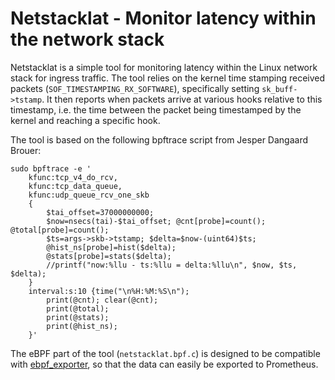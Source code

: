 # Netstacklat - Monitor latency within the network stack
Netstacklat is a simple tool for monitoring latency within the Linux
network stack for ingress traffic. The tool relies on the kernel time
stamping received packets (`SOF_TIMESTAMPING_RX_SOFTWARE`),
specifically setting `sk_buff->tstamp`. It then reports when packets
arrive at various hooks relative to this timestamp, i.e. the time
between the packet being timestamped by the kernel and reaching a
specific hook.

The tool is based on the following bpftrace script from Jesper
Dangaard Brouer:
```console
sudo bpftrace -e '
	kfunc:tcp_v4_do_rcv,
	kfunc:tcp_data_queue,
	kfunc:udp_queue_rcv_one_skb
	{
		$tai_offset=37000000000;
		$now=nsecs(tai)-$tai_offset; @cnt[probe]=count(); @total[probe]=count();
		$ts=args->skb->tstamp; $delta=$now-(uint64)$ts;
		@hist_ns[probe]=hist($delta);
		@stats[probe]=stats($delta);
		//printf("now:%llu - ts:%llu = delta:%llu\n", $now, $ts, $delta);
	}
	interval:s:10 {time("\n%H:%M:%S\n");
		print(@cnt); clear(@cnt);
		print(@total);
		print(@stats);
		print(@hist_ns);
	}'
```

The eBPF part of the tool (`netstacklat.bpf.c`) is designed to be
compatible with
[ebpf_exporter](https://github.com/cloudflare/ebpf_exporter), so that
the data can easily be exported to Prometheus.

